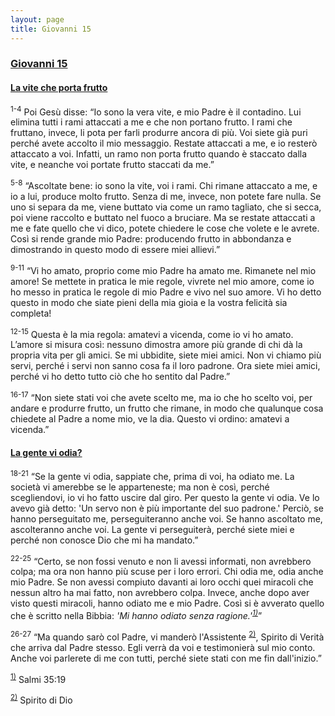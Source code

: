 ```yaml
---
layout: page
title: Giovanni 15
---
```


### <a href="" id="giovanni_15">Giovanni 15</a>

#### <a href="" id="la_vite_che_porta_frutto">La vite che porta frutto</a>

<sup>1-4</sup> Poi Gesù disse: “Io sono la vera vite, e mio Padre è il contadino. Lui elimina tutti i rami attaccati a me e che non portano frutto. I rami che fruttano, invece, li pota per farli produrre ancora di più. Voi siete già puri perché avete accolto il mio messaggio. Restate attaccati a me, e io resterò attaccato a voi. Infatti, un ramo non porta frutto quando è staccato dalla vite, e neanche voi portate frutto staccati da me.”

<sup>5-8</sup> “Ascoltate bene: io sono la vite, voi i rami. Chi rimane attaccato a me, e io a lui, produce molto frutto. Senza di me, invece, non potete fare nulla. Se uno si separa da me, viene buttato via come un ramo tagliato, che si secca, poi viene raccolto e buttato nel fuoco a bruciare. Ma se restate attaccati a me e fate quello che vi dico, potete chiedere le cose che volete e le avrete. Così si rende grande mio Padre: producendo frutto in abbondanza e dimostrando in questo modo di essere miei allievi.”

<sup>9-11</sup> “Vi ho amato, proprio come mio Padre ha amato me. Rimanete nel mio amore! Se mettete in pratica le mie regole, vivrete nel mio amore, come io ho messo in pratica le regole di mio Padre e vivo nel suo amore. Vi ho detto questo in modo che siate pieni della mia gioia e la vostra felicità sia completa!

<sup>12-15</sup> Questa è la mia regola: amatevi a vicenda, come io vi ho amato. L’amore si misura così: nessuno dimostra amore più grande di chi dà la propria vita per gli amici. Se mi ubbidite, siete miei amici. Non vi chiamo più servi, perché i servi non sanno cosa fa il loro padrone. Ora siete miei amici, perché vi ho detto tutto ciò che ho sentito dal Padre.”

<sup>16-17</sup> “Non siete stati voi che avete scelto me, ma io che ho scelto voi, per andare e produrre frutto, un frutto che rimane, in modo che qualunque cosa chiedete al Padre a nome mio, ve la dia. Questo vi ordino: amatevi a vicenda.”

#### <a href="" id="la_gente_vi_odia">La gente vi odia?</a>

<sup>18-21</sup> “Se la gente vi odia, sappiate che, prima di voi, ha odiato me. La società vi amerebbe se le apparteneste; ma non è così, perché scegliendovi, io vi ho fatto uscire dal giro. Per questo la gente vi odia. Ve lo avevo già detto: 'Un servo non è più importante del suo padrone.' Perciò, se hanno perseguitato me, perseguiteranno anche voi. Se hanno ascoltato me, ascolteranno anche voi. La gente vi perseguiterà, perché siete miei e perché non conosce Dio che mi ha mandato.”

<sup>22-25</sup> “Certo, se non fossi venuto e non li avessi informati, non avrebbero colpa; ma ora non hanno più scuse per i loro errori. Chi odia me, odia anche mio Padre. Se non avessi compiuto davanti ai loro occhi quei miracoli che nessun altro ha mai fatto, non avrebbero colpa. Invece, anche dopo aver visto questi miracoli, hanno odiato me e mio Padre. Così si è avverato quello che è scritto nella Bibbia: *'Mi hanno odiato senza ragione.'<sup><a href="#fn__1" id="fnt__1" class="fn_top">1)</a></sup>*”

<sup>26-27</sup> “Ma quando sarò col Padre, vi manderò l'Assistente <sup><a href="#fn__2" id="fnt__2" class="fn_top">2)</a></sup>, Spirito di Verità che arriva dal Padre stesso. Egli verrà da voi e testimonierà sul mio conto. Anche voi parlerete di me con tutti, perché siete stati con me fin dall'inizio.”

<sup><a href="#fnt__1" id="fn__1" class="fn_bot">1)</a></sup>
Salmi 35:19

<sup><a href="#fnt__2" id="fn__2" class="fn_bot">2)</a></sup>
Spirito di Dio


